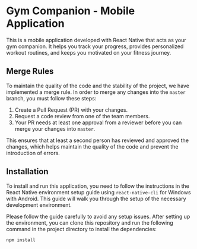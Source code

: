 # Gym Companion - Mobile Application

This is a mobile application developed with React Native that acts as your gym companion. It helps you track your progress, provides personalized workout routines, and keeps you motivated on your fitness journey.

## Merge Rules

To maintain the quality of the code and the stability of the project, we have implemented a merge rule. In order to merge any changes into the `master` branch, you must follow these steps:

1. Create a Pull Request (PR) with your changes.
2. Request a code review from one of the team members.
3. Your PR needs at least one approval from a reviewer before you can merge your changes into `master`.

This ensures that at least a second person has reviewed and approved the changes, which helps maintain the quality of the code and prevent the introduction of errors.

## Installation

To install and run this application, you need to follow the instructions in the React Native environment setup guide using `react-native-cli` for Windows with Android. This guide will walk you through the setup of the necessary development environment.

Please follow the guide carefully to avoid any setup issues. After setting up the environment, you can clone this repository and run the following command in the project directory to install the dependencies:

```bash
npm install